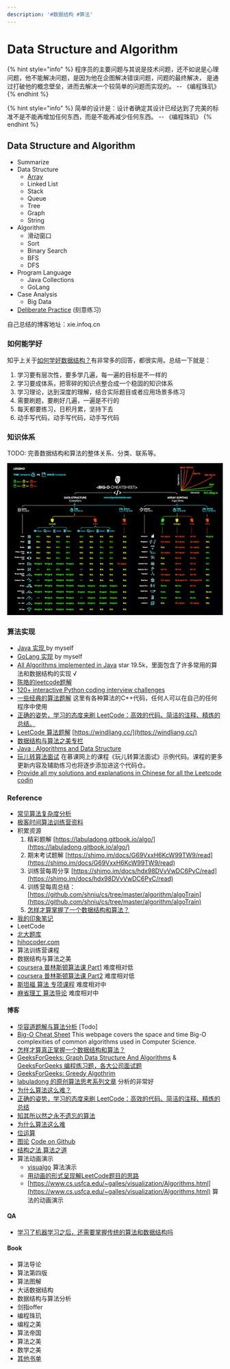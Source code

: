 ```yaml
---
description: '#数据结构 #算法'
---
```


# Data Structure and Algorithm

{% hint style="info" %}
程序员的主要问题与其说是技术问题，还不如说是心理问题，他不能解决问题，是因为他在企图解决错误问题，问题的最终解决， 是通过打破他的概念壁垒，进而去解决一个较简单的问题而实现的。    -- 《编程珠玑》
{% endhint %}

{% hint style="info" %}
简单的设计是：设计者确定其设计已经达到了完美的标准不是不能再增加任何东西，而是不能再减少任何东西。  -- 《编程珠玑》
{% endhint %}

## Data Structure and Algorithm

* Summarize
* Data Structure
  * [Array](data-structure/data-struct-array.md)
  * Linked List
  * Stack
  * Queue
  * Tree
  * Graph
  * String
* Algorithm
  * 滑动窗口
  * Sort
  * Binary Search
  * BFS
  * DFS
* Program Language
  * Java Collections
  * GoLang
* Case Analysis
  * Big Data
* [Deliberate Practice](practice-topics/) \(刻意练习\)

自己总结的博客地址：xie.infoq.cn 

### 如何能学好

知乎上关于[如何学好数据结构？](https://www.zhihu.com/question/21318658)有非常多的回答，都很实用。总结一下就是：

1. 学习要有层次性，要多学几遍，每一遍的目标是不一样的
2. 学习要成体系，把零碎的知识点整合成一个稳固的知识体系
3. 学习理论，达到深度的理解，结合实际题目或者应用场景多练习
4. 需要刷题，要刷好几遍，一遍是不行的
5. 每天都要练习，日积月累，坚持下去
6. 动手写代码，动手写代码，动手写代码

### 知识体系

TODO: 完善数据结构和算法的整体关系、分类、联系等。

![&#x5E38;&#x89C1;&#x7B97;&#x6CD5;&#x548C;&#x6570;&#x636E;&#x7ED3;&#x6784;&#x7684;&#x590D;&#x6742;&#x5EA6; - bigocheatsheet.com](../../.gitbook/assets/image%20%2887%29.png)

### 算法实现

* [Java 实现 ](https://github.com/shniu/java-eco) by myself
* [GoLang 实现](https://github.com/shniu/gostuff/leetcode) by myself
* [All Algorithms implemented in Java](https://github.com/TheAlgorithms/Java)  star 19.5k，里面包含了许多常用的算法和数据结构的实现 √
* [陈皓的leetcode题解](https://github.com/haoel/leetcode)
* [120+ interactive Python coding interview challenges](https://github.com/donnemartin/interactive-coding-challenges)
* [一些经典的算法题解](https://github.com/Dev-XYS/Algorithms) 这里有各种算法的C++代码，任何人可以在自己的任何程序中使用
* [正确的姿势，学习的态度来刷 LeetCode：高效的代码、简洁的注释、精炼的总结。](https://github.com/selfboot/LeetCode)
* [LeetCode 算法题解](https://leetcode.wang/)  [https://windliang.cc/](https://windliang.cc/)
* [数据结构与算法之美专栏](https://github.com/wangzheng0822/algo)
* [Java : Algorithms and Data Structure](https://github.com/phishman3579/java-algorithms-implementation)
* [玩儿转算法面试](https://github.com/liuyubobobo/Play-with-Algorithm-Interview) 在慕课网上的课程《玩儿转算法面试》示例代码。课程的更多更新内容及辅助练习也将逐步添加进这个代码仓。
* [Provide all my solutions and explanations in Chinese for all the Leetcode codin](https://github.com/grandyang/leetcode)

### Reference

* [常见算法复杂度分析](https://www.bigocheatsheet.com/)
* [极客时间算法训练营资料](https://pan.baidu.com/disk/home?#/all?vmode=list&path=%2F%E8%AF%BE%E7%A8%8B%2F%E7%AE%97%E6%B3%95%E4%B8%8E%E6%95%B0%E6%8D%AE%E7%BB%93%E6%9E%84)
* 积累资源
  1. 精彩题解 [https://labuladong.gitbook.io/algo/](https://labuladong.gitbook.io/algo/)
  2. 期末考试题解 [https://shimo.im/docs/G69VxxH6KcW99TW9/read](https://shimo.im/docs/G69VxxH6KcW99TW9/read)
  3. 训练营每周分享 [https://shimo.im/docs/hdx98DVvVwDC6PyC/read](https://shimo.im/docs/hdx98DVvVwDC6PyC/read)
  4. 训练营每周总结：[https://github.com/shniu/cs/tree/master/algorithm/algoTrain](https://github.com/shniu/cs/tree/master/algorithm/algoTrain)
  5. [怎样才算掌握了一个数据结构和算法？](https://mp.weixin.qq.com/s/t8z4KQMrTrR3NljtWJm2zg)
* [我的印象笔记](https://app.yinxiang.com/fx/1cd152b8-dc5d-44e8-b1e4-3fa2d2f4dfb0)
* LeetCode
* [北大题库](http://poj.org/problemlist)
* [hihocoder.com](http://hihocoder.com)
* 算法训练营课程
* 数据结构与算法之美
* [coursera 普林斯顿算法课 Part1](https://www.coursera.org/learn/algorithms-part1) 难度相对低
* [coursera 普林斯顿算法课 Part2](https://www.coursera.org/learn/algorithms-part2) 难度相对低
* [斯坦福 算法 专项课程](https://www.coursera.org/specializations/algorithms) 难度相对中
* [麻省理工 算法导论](http://open.163.com/special/opencourse/algorithms.html) 难度相对中

#### 博客

* [华容道题解与算法分析](http://blog.lzh.today/klotski-solver/)  \[Todo\] 
* [Big-O Cheat Sheet](https://www.bigocheatsheet.com/)  This webpage covers the space and time Big-O complexities of common algorithms used in Computer Science.
* [怎样才算真正掌握一个数据结构和算法？](https://mp.weixin.qq.com/s/t8z4KQMrTrR3NljtWJm2zg)
* [GeeksForGeeks: Graph Data Structure And Algorithms](https://www.geeksforgeeks.org/graph-data-structure-and-algorithms/) & [GeeksForGeeks 编程练习题，各大公司面试题](https://practice.geeksforgeeks.org/company-tags)
* [GeeksForGeeks: Greedy Algothrim](https://www.geeksforgeeks.org/greedy-algorithms/)
* [labuladong 的原创算法思考系列文章](https://labuladong.gitbook.io/algo/)  分析的非常好
* [为什么算法这么难？](http://mindhacks.cn/2011/07/10/the-importance-of-knowing-why-part3/)
* [正确的姿势，学习的态度来刷 LeetCode：高效的代码、简洁的注释、精炼的总结](https://github.com/selfboot/LeetCode)
* [知其所以然之永不遗忘的算法](https://selfboot.cn/2015/11/03/howto_find_algorithm/#%E4%B8%80%E4%B8%AA%E6%80%9D%E7%BB%B4%E5%8E%86%E7%A8%8B)
* [为什么算法这么难](http://mindhacks.cn/topics/algorithms/)
* [位运算](https://github.com/selfboot/LeetCode/tree/master/BitManipulation)
* [图论](https://coding.imooc.com/class/chapter/370.html) [Code on Github](https://github.com/liuyubobobo/Play-with-Graph-Algorithms)
* [结构之法 算法之道](https://blog.csdn.net/v_july_v?t=1)
* 算法动画演示
  * [visualgo](https://visualgo.net/en) 算法演示
  * [用动画的形式呈现解LeetCode题目的思路](https://github.com/MisterBooo/LeetCodeAnimation)
  * [https://www.cs.usfca.edu/~galles/visualization/Algorithms.html](https://www.cs.usfca.edu/~galles/visualization/Algorithms.html) 算法的动画演示

#### QA

* [学习了机器学习之后，还需要掌握传统的算法和数据结构吗](https://www.zhihu.com/question/61013864/answer/188160460)

#### Book

* 算法导论 
* 算法第四版 
* 算法图解 
* 大话数据结构 
* 数据结构与算法分析 
* 剑指offer 
* 编程珠玑 
* 编程之美 
* 算法帝国 
* 算法之美 
* 数学之美
* [其他书单](%20https://pymlovelyq.github.io/posts/32a7f0eb/)

